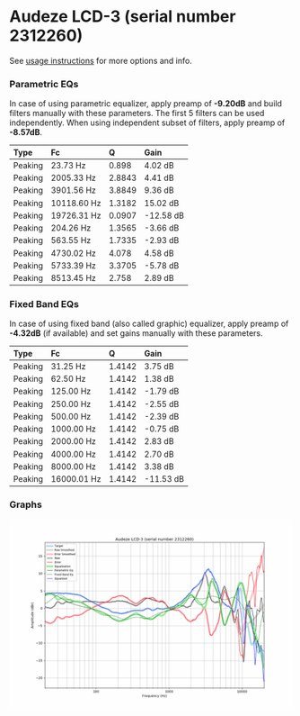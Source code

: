 # Audeze LCD-3 (serial number 2312260)
See [usage instructions](https://github.com/jaakkopasanen/AutoEq#usage) for more options and info.

### Parametric EQs
In case of using parametric equalizer, apply preamp of **-9.20dB** and build filters manually
with these parameters. The first 5 filters can be used independently.
When using independent subset of filters, apply preamp of **-8.57dB**.

| Type    | Fc          |      Q | Gain      |
|:--------|:------------|:-------|:----------|
| Peaking | 23.73 Hz    | 0.898  | 4.02 dB   |
| Peaking | 2005.33 Hz  | 2.8843 | 4.41 dB   |
| Peaking | 3901.56 Hz  | 3.8849 | 9.36 dB   |
| Peaking | 10118.60 Hz | 1.3182 | 15.02 dB  |
| Peaking | 19726.31 Hz | 0.0907 | -12.58 dB |
| Peaking | 204.26 Hz   | 1.3565 | -3.66 dB  |
| Peaking | 563.55 Hz   | 1.7335 | -2.93 dB  |
| Peaking | 4730.02 Hz  | 4.078  | 4.58 dB   |
| Peaking | 5733.39 Hz  | 3.3705 | -5.78 dB  |
| Peaking | 8513.45 Hz  | 2.758  | 2.89 dB   |

### Fixed Band EQs
In case of using fixed band (also called graphic) equalizer, apply preamp of **-4.32dB**
(if available) and set gains manually with these parameters.

| Type    | Fc          |      Q | Gain      |
|:--------|:------------|:-------|:----------|
| Peaking | 31.25 Hz    | 1.4142 | 3.75 dB   |
| Peaking | 62.50 Hz    | 1.4142 | 1.38 dB   |
| Peaking | 125.00 Hz   | 1.4142 | -1.79 dB  |
| Peaking | 250.00 Hz   | 1.4142 | -2.55 dB  |
| Peaking | 500.00 Hz   | 1.4142 | -2.39 dB  |
| Peaking | 1000.00 Hz  | 1.4142 | -0.75 dB  |
| Peaking | 2000.00 Hz  | 1.4142 | 2.83 dB   |
| Peaking | 4000.00 Hz  | 1.4142 | 2.70 dB   |
| Peaking | 8000.00 Hz  | 1.4142 | 3.38 dB   |
| Peaking | 16000.01 Hz | 1.4142 | -11.53 dB |

### Graphs
![](./Audeze%20LCD-3%20(serial%20number%202312260).png)